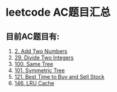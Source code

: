# leetcode AC题目汇总 #
## 目前AC题目有: ##
1. <a href="https://leetcode.com/problems/add-two-numbers/description/" target="_blank">2. Add Two Numbers</a>
1. <a href="https://leetcode.com/problems/divide-two-integers/description/">29. Divide Two Integers</a>
1. <a href="https://leetcode.com/problems/same-tree/description/" target="_blank">100. Same Tree</a>
1. <a href="https://leetcode.com/problems/symmetric-tree/description/" target="_blank">101. Symmetric Tree</a>
1. <a href="https://leetcode.com/problems/best-time-to-buy-and-sell-stock/description/" target="_blank">121. Best Time to Buy and Sell Stock</a>
1. <a href="https://leetcode.com/problems/lru-cache/description/" target="_blank">146. LRU Cache</a>